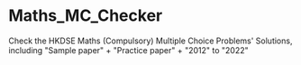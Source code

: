 # Maths_MC_Checker
Check the HKDSE Maths (Compulsory) Multiple Choice Problems' Solutions, including "Sample paper" + "Practice paper" + "2012" to "2022"
